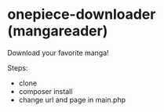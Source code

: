 # onepiece-downloader (mangareader)

Download your favorite manga!

Steps:
* clone
* composer install
* change url and page in main.php
